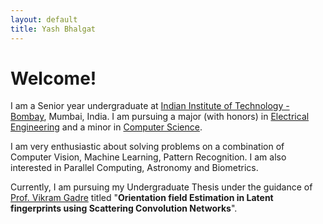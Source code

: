 ```yaml
---
layout: default
title: Yash Bhalgat
---
```


# Welcome!


I am a Senior year undergraduate at [Indian Institute of Technology - Bombay](https://www.iitb.ac.in), Mumbai, India. I am pursuing a major (with honors) in [Electrical Engineering](https://www.ee.iitb.ac.in) and a minor in [Computer Science](https://www.cse.iitb.ac.in).

I am very enthusiastic about solving problems on a combination of Computer Vision, Machine Learning, Pattern Recognition. I am also interested in Parallel Computing, Astronomy and Biometrics.

Currently, I am pursuing my Undergraduate Thesis under the guidance of [Prof. Vikram Gadre](https://www.ee.iitb.ac.in/wiki/faculty/vmgadre) titled "**Orientation field Estimation in Latent fingerprints using Scattering Convolution Networks**".


